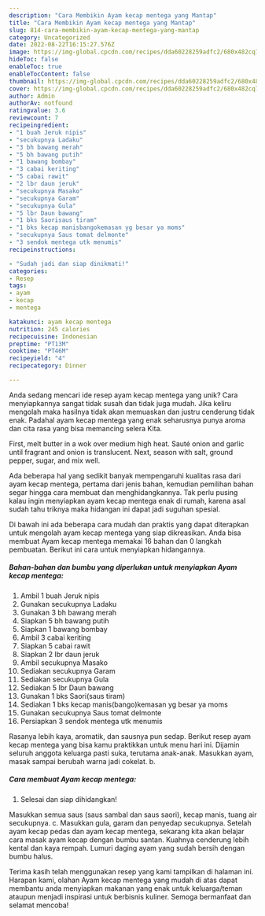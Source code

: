 ```yaml
---
description: "Cara Membikin Ayam kecap mentega yang Mantap"
title: "Cara Membikin Ayam kecap mentega yang Mantap"
slug: 814-cara-membikin-ayam-kecap-mentega-yang-mantap
category: Uncategorized
date: 2022-08-22T16:15:27.576Z
image: https://img-global.cpcdn.com/recipes/dda60228259adfc2/680x482cq70/ayam-kecap-mentega-foto-resep-utama.jpg
hideToc: false
enableToc: true
enableTocContent: false
thumbnail: https://img-global.cpcdn.com/recipes/dda60228259adfc2/680x482cq70/ayam-kecap-mentega-foto-resep-utama.jpg
cover: https://img-global.cpcdn.com/recipes/dda60228259adfc2/680x482cq70/ayam-kecap-mentega-foto-resep-utama.jpg
author: Admin
authorAv: notfound
ratingvalue: 3.6
reviewcount: 7
recipeingredient:
- "1 buah Jeruk nipis"
- "secukupnya Ladaku"
- "3 bh bawang merah"
- "5 bh bawang putih"
- "1 bawang bombay"
- "3 cabai keriting"
- "5 cabai rawit"
- "2 lbr daun jeruk"
- "secukupnya Masako"
- "secukupnya Garam"
- "secukupnya Gula"
- "5 lbr Daun bawang"
- "1 bks Saorisaus tiram"
- "1 bks kecap manisbangokemasan yg besar ya moms"
- "secukupnya Saus tomat delmonte"
- "3 sendok mentega utk menumis"
recipeinstructions:

- "Sudah jadi dan siap dinikmati!"
categories:
- Resep
tags:
- ayam
- kecap
- mentega

katakunci: ayam kecap mentega 
nutrition: 245 calories
recipecuisine: Indonesian
preptime: "PT13M"
cooktime: "PT46M"
recipeyield: "4"
recipecategory: Dinner

---
```





Anda sedang mencari ide resep ayam kecap mentega yang unik? Cara menyiapkannya sangat tidak susah dan tidak juga mudah. Jika keliru mengolah maka hasilnya tidak akan memuaskan dan justru cenderung tidak enak. Padahal ayam kecap mentega yang enak seharusnya punya aroma dan cita rasa yang bisa memancing selera Kita.





First, melt butter in a wok over medium high heat. Sauté onion and garlic until fragrant and onion is translucent. Next, season with salt, ground pepper, sugar, and mix well.

Ada beberapa hal yang sedikit banyak mempengaruhi kualitas rasa dari ayam kecap mentega, pertama dari jenis bahan, kemudian pemilihan bahan segar hingga cara membuat dan menghidangkannya. Tak perlu pusing kalau ingin menyiapkan ayam kecap mentega enak di rumah, karena asal sudah tahu triknya maka hidangan ini dapat jadi suguhan spesial.






Di bawah ini ada beberapa cara mudah dan praktis yang dapat diterapkan untuk mengolah ayam kecap mentega yang siap dikreasikan. Anda bisa membuat Ayam kecap mentega memakai 16 bahan dan 0 langkah pembuatan. Berikut ini cara untuk menyiapkan hidangannya.

<!--inarticleads1-->

##### Bahan-bahan dan bumbu yang diperlukan untuk menyiapkan Ayam kecap mentega:

1. Ambil 1 buah Jeruk nipis
1. Gunakan secukupnya Ladaku
1. Gunakan 3 bh bawang merah
1. Siapkan 5 bh bawang putih
1. Siapkan 1 bawang bombay
1. Ambil 3 cabai keriting
1. Siapkan 5 cabai rawit
1. Siapkan 2 lbr daun jeruk
1. Ambil secukupnya Masako
1. Sediakan secukupnya Garam
1. Sediakan secukupnya Gula
1. Sediakan 5 lbr Daun bawang
1. Gunakan 1 bks Saori(saus tiram)
1. Sediakan 1 bks kecap manis(bango)kemasan yg besar ya moms
1. Gunakan secukupnya Saus tomat delmonte
1. Persiapkan 3 sendok mentega utk menumis


Rasanya lebih kaya, aromatik, dan sausnya pun sedap. Berikut resep ayam kecap mentega yang bisa kamu praktikkan untuk menu hari ini. Dijamin seluruh anggota keluarga pasti suka, terutama anak-anak. Masukkan ayam, masak sampai berubah warna jadi cokelat. b. 

<!--inarticleads2-->

##### Cara membuat Ayam kecap mentega:


1. Selesai dan siap dihidangkan!

Masukkan semua saus (saus sambal dan saus saori), kecap manis, tuang air secukupnya. c. Masukkan gula, garam dan penyedap secukupnya. Setelah ayam kecap pedas dan ayam kecap mentega, sekarang kita akan belajar cara masak ayam kecap dengan bumbu santan. Kuahnya cenderung lebih kental dan kaya rempah. Lumuri daging ayam yang sudah bersih dengan bumbu halus. 

Terima kasih telah menggunakan resep yang kami tampilkan di halaman ini. Harapan kami, olahan Ayam kecap mentega yang mudah di atas dapat membantu anda menyiapkan makanan yang enak untuk keluarga/teman ataupun menjadi inspirasi untuk berbisnis kuliner. Semoga bermanfaat dan selamat mencoba!
